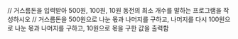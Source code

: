 // 거스름돈을 입력받아 500원, 100원, 10원 동전의 최소 개수를 말하는 프로그램을 작성하시오
// 거스름돈을 500원으로 나눈 몫과 나머지를 구하고, 나머지를 다시 100원으로 나눈 몫과 나머지를 구하고, 10원으로 몫을 구한 값을 출력함
